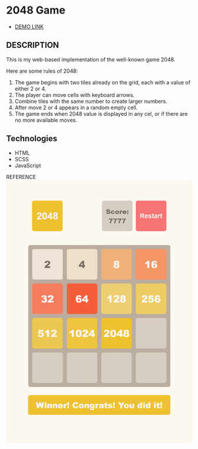 # 2048 Game
- [DEMO LINK](https://valeriaoleynik.github.io/2048-game/)

## DESCRIPTION
This is my web-based implementation of the well-known game 2048.

Here are some rules of 2048:

1. The game begins with two tiles already on the grid, each with a value of either 2 or 4.
2. The player can move cells with keyboard arrows.
3. Combine tiles with the same number to create larger numbers.
4. After move 2 or 4 appears in a random empty cell.
5. The game ends when 2048 value is displayed in any cel, or if there are no more available moves.


## Technologies
- HTML
- SCSS
- JavaScript

REFERENCE
![Preview](./src/images/reference.png)
